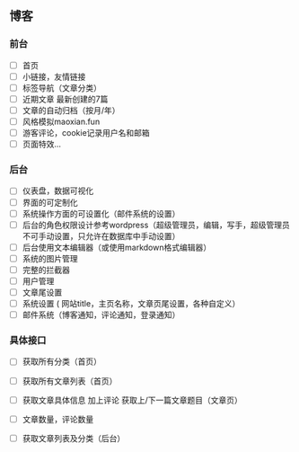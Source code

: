 ## 博客
### 前台
* [ ] 首页
* [ ] 小链接，友情链接
* [ ] 标签导航（文章分类）
* [ ] 近期文章 最新创建的7篇
* [ ] 文章的自动归档（按月/年）
* [ ] 风格模拟maoxian.fun
* [ ] 游客评论，cookie记录用户名和邮箱
* [ ] 页面特效...

### 后台
* [ ] 仪表盘，数据可视化
* [ ] 界面的可定制化
* [ ] 系统操作方面的可设置化（邮件系统的设置）
* [ ] 后台的角色权限设计参考wordpress（超级管理员，编辑，写手，超级管理员不可手动设置，只允许在数据库中手动设置）
* [ ] 后台使用文本编辑器（或使用markdown格式编辑器）
* [ ] 系统的图片管理
* [ ] 完整的拦截器
* [ ] 用户管理
* [ ] 文章尾设置
* [ ] 系统设置 ( 网站title，主页名称，文章页尾设置，各种自定义）
* [ ] 邮件系统（博客通知，评论通知，登录通知）

### 具体接口
* [ ] 获取所有分类（首页）
* [ ] 获取所有文章列表（首页）
* [ ] 获取文章具体信息 加上评论 获取上/下一篇文章题目（文章页）

* [ ] 文章数量，评论数量
* [ ] 获取文章列表及分类（后台）